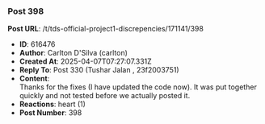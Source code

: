 ### Post 398
**Post URL**: /t/tds-official-project1-discrepencies/171141/398
- **ID**: 616476
- **Author**: Carlton D'Silva (carlton)
- **Created At**: 2025-04-07T07:27:07.331Z
- **Reply To**: Post 330 (Tushar Jalan , 23f2003751)
- **Content**:  
  Thanks for the fixes (I have updated the code now). It was put together quickly and not tested before we actually posted it.
- **Reactions**: heart (1)
- **Post Number**: 398

